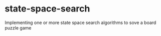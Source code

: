 # state-space-search
Implementing one or more state space search algorithms to sove a board puzzle game

